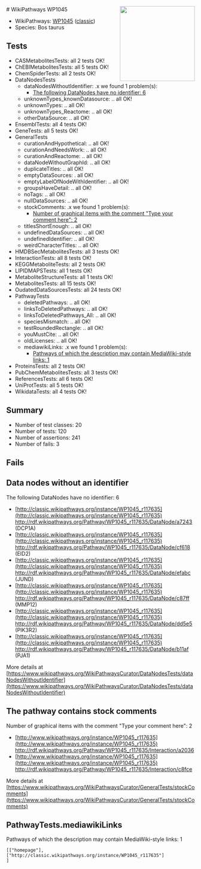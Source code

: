 <img style="float: right; width: 200px" src="https://upload.wikimedia.org/wikipedia/commons/thumb/8/83/Wplogo_with_text_500.png/640px-Wplogo_with_text_500.png" />
# WikiPathways WP1045

* WikiPathways: [WP1045](https://wikipathways.org/pathways/WP1045) ([classic](https://classic.wikipathways.org/instance/WP1045))
* Species: Bos taurus
## Tests
* CASMetabolitesTests: all 2 tests OK!
* ChEBIMetabolitesTests: all 5 tests OK!
* ChemSpiderTests: all 2 tests OK!
* DataNodesTests
    * dataNodesWithoutIdentifier: .x we found 1 problem(s):
        * [The following DataNodes have no identifier: 6](#d2d32fa5)
    * unknownTypes_knownDatasource: .. all OK!
    * unknownTypes: .. all OK!
    * unknownTypes_Reactome: .. all OK!
    * otherDataSource: .. all OK!
* EnsemblTests: all 4 tests OK!
* GeneTests: all 5 tests OK!
* GeneralTests
    * curationAndHypothetical: .. all OK!
    * curationAndNeedsWork: .. all OK!
    * curationAndReactome: .. all OK!
    * dataNodeWithoutGraphId: .. all OK!
    * duplicateTitles: .. all OK!
    * emptyDataSources: . all OK!
    * emptyLabelOfNodeWithIdentifier: .. all OK!
    * groupsHaveDetail: .. all OK!
    * noTags: .. all OK!
    * nullDataSources: .. all OK!
    * stockComments: .x we found 1 problem(s):
        * [Number of graphical items with the comment "Type your comment here": 2](#6f4bfb2a)
    * titlesShortEnough: .. all OK!
    * undefinedDataSources: .. all OK!
    * undefinedIdentifier: .. all OK!
    * weirdCharacterTitles: .. all OK!
* HMDBSecMetabolitesTests: all 3 tests OK!
* InteractionTests: all 8 tests OK!
* KEGGMetaboliteTests: all 2 tests OK!
* LIPIDMAPSTests: all 1 tests OK!
* MetaboliteStructureTests: all 1 tests OK!
* MetabolitesTests: all 15 tests OK!
* OudatedDataSourcesTests: all 24 tests OK!
* PathwayTests
    * deletedPathways: .. all OK!
    * linksToDeletedPathways: .. all OK!
    * linksToDeletedPathways_All: .. all OK!
    * speciesMismatch: .. all OK!
    * testRoundedRectangle: .. all OK!
    * youMustCite: .. all OK!
    * oldLicenses: .. all OK!
    * mediawikiLinks: .x we found 1 problem(s):
        * [Pathways of which the description may contain MediaWiki-style links: 1](#da69cf45)
* ProteinsTests: all 2 tests OK!
* PubChemMetabolitesTests: all 3 tests OK!
* ReferencesTests: all 6 tests OK!
* UniProtTests: all 5 tests OK!
* WikidataTests: all 4 tests OK!


## Summary

* Number of test classes: 20
* Number of tests: 120
* Number of assertions: 241
* Number of fails: 3

## Fails

<a name="d2d32fa5" />

## Data nodes without an identifier

The following DataNodes have no identifier: 6

* [http://classic.wikipathways.org/instance/WP1045_r117635](http://classic.wikipathways.org/instance/WP1045_r117635) http://rdf.wikipathways.org/Pathway/WP1045_r117635/DataNode/a7243 (DCP1A)
* [http://classic.wikipathways.org/instance/WP1045_r117635](http://classic.wikipathways.org/instance/WP1045_r117635) http://rdf.wikipathways.org/Pathway/WP1045_r117635/DataNode/cf618 (EID2)
* [http://classic.wikipathways.org/instance/WP1045_r117635](http://classic.wikipathways.org/instance/WP1045_r117635) http://rdf.wikipathways.org/Pathway/WP1045_r117635/DataNode/efabc (JUND)
* [http://classic.wikipathways.org/instance/WP1045_r117635](http://classic.wikipathways.org/instance/WP1045_r117635) http://rdf.wikipathways.org/Pathway/WP1045_r117635/DataNode/c87ff (MMP12)
* [http://classic.wikipathways.org/instance/WP1045_r117635](http://classic.wikipathways.org/instance/WP1045_r117635) http://rdf.wikipathways.org/Pathway/WP1045_r117635/DataNode/dd5e5 (PIK3R2)
* [http://classic.wikipathways.org/instance/WP1045_r117635](http://classic.wikipathways.org/instance/WP1045_r117635) http://rdf.wikipathways.org/Pathway/WP1045_r117635/DataNode/b11af (PJA1)


More details at [https://www.wikipathways.org/WikiPathwaysCurator/DataNodesTests/dataNodesWithoutIdentifier](https://www.wikipathways.org/WikiPathwaysCurator/DataNodesTests/dataNodesWithoutIdentifier)

<a name="6f4bfb2a" />

## The pathway contains stock comments

Number of graphical items with the comment "Type your comment here": 2

* [http://www.wikipathways.org/instance/WP1045_r117635](http://www.wikipathways.org/instance/WP1045_r117635) http://rdf.wikipathways.org/Pathway/WP1045_r117635/Interaction/a2036
* [http://www.wikipathways.org/instance/WP1045_r117635](http://www.wikipathways.org/instance/WP1045_r117635) http://rdf.wikipathways.org/Pathway/WP1045_r117635/Interaction/c8fce


More details at [https://www.wikipathways.org/WikiPathwaysCurator/GeneralTests/stockComments](https://www.wikipathways.org/WikiPathwaysCurator/GeneralTests/stockComments)

<a name="da69cf45" />

## PathwayTests.mediawikiLinks

Pathways of which the description may contain MediaWiki-style links: 1
```
[["homepage"],
["http://classic.wikipathways.org/instance/WP1045_r117635"]
]
```

